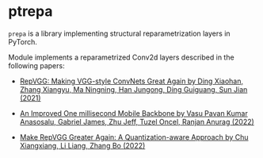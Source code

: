 # ptrepa

`prepa` is a library implementing structural reparametrization layers in PyTorch.

Module implements a reparametrized Conv2d layers described in the following papers:

* [RepVGG: Making VGG-style ConvNets Great Again by Ding Xiaohan, Zhang Xiangyu, Ma Ningning, Han Jungong, Ding Guiguang, Sun Jian (2021)](https://arxiv.org/pdf/2101.03697)

* [An Improved One millisecond Mobile Backbone by Vasu Pavan Kumar Anasosalu, Gabriel James, Zhu Jeff, Tuzel Oncel, Ranjan Anurag (2022)](https://arxiv.org/pdf/2206.04040)

* [Make RepVGG Greater Again: A Quantization-aware Approach by Chu Xiangxiang, Li Liang, Zhang Bo (2022)](https://arxiv.org/pdf/2212.01593)

